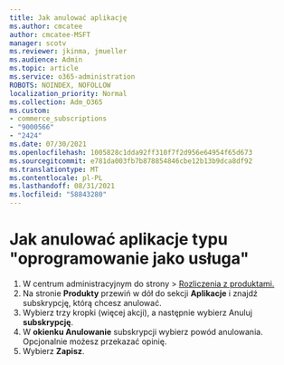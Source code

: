 ```yaml
---
title: Jak anulować aplikację
ms.author: cmcatee
author: cmcatee-MSFT
manager: scotv
ms.reviewer: jkinma, jmueller
ms.audience: Admin
ms.topic: article
ms.service: o365-administration
ROBOTS: NOINDEX, NOFOLLOW
localization_priority: Normal
ms.collection: Adm_O365
ms.custom:
- commerce_subscriptions
- "9000566"
- "2424"
ms.date: 07/30/2021
ms.openlocfilehash: 1005828c1dda92ff310f7f2d956e64954f65d673
ms.sourcegitcommit: e781da003fb7b878854846cbe12b13b9dca8df92
ms.translationtype: MT
ms.contentlocale: pl-PL
ms.lasthandoff: 08/31/2021
ms.locfileid: "58843280"
---
```

# <a name="how-to-cancel-software-as-a-service-apps"></a>Jak anulować aplikacje typu "oprogramowanie jako usługa"

1. W centrum administracyjnym do strony  >  [Rozliczenia z produktami.](https://go.microsoft.com/fwlink/p/?linkid=842054)
2. Na stronie **Produkty** przewiń w dół do sekcji **Aplikacje** i znajdź subskrypcję, którą chcesz anulować. 
3. Wybierz trzy kropki (więcej akcji), a następnie wybierz Anuluj **subskrypcję**.
4. W **okienku Anulowanie** subskrypcji wybierz powód anulowania. Opcjonalnie możesz przekazać opinię.
5. Wybierz **Zapisz**.